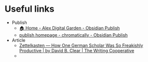 # Useful links
- Publish
	- [🏠 Home - Alex Digital Garden - Obsidian Publish](https://publish.obsidian.md/alexander/1_Home/%F0%9F%8F%A0+Home)
	- [publish homepage - chromatically - Obsidian Publish](https://publish.obsidian.md/chromatically/publish+homepage)
- Article
	- [Zettelkasten — How One German Scholar Was So Freakishly Productive | by David B. Clear | The Writing Cooperative](https://writingcooperative.com/zettelkasten-how-one-german-scholar-was-so-freakishly-productive-997e4e0ca125?gi=bbd80d13e55d)
	- 